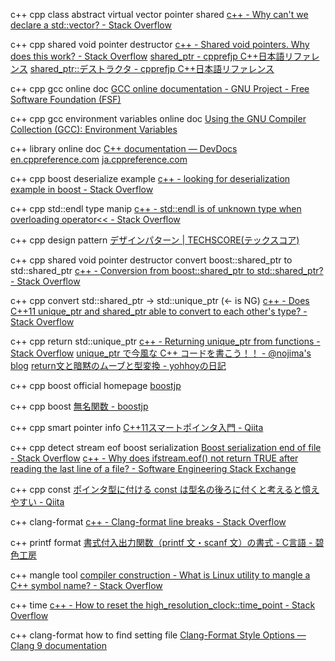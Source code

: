 c++ cpp class abstract virtual vector pointer shared
[c\+\+ \- Why can't we declare a std::vector<AbstractClass>? \- Stack Overflow]( https://stackoverflow.com/questions/2160920/why-cant-we-declare-a-stdvectorabstractclass )

c++ cpp shared void pointer destructor
[c\+\+ \- Shared void pointers\. Why does this work? \- Stack Overflow]( https://stackoverflow.com/questions/4807286/shared-void-pointers-why-does-this-work )
[shared\_ptr \- cpprefjp C\+\+日本語リファレンス]( https://cpprefjp.github.io/reference/memory/shared_ptr.html )
[shared\_ptr::デストラクタ \- cpprefjp C\+\+日本語リファレンス]( https://cpprefjp.github.io/reference/memory/shared_ptr/op_destructor.html )

c++ cpp gcc online doc
[GCC online documentation \- GNU Project \- Free Software Foundation \(FSF\)]( https://gcc.gnu.org/onlinedocs/ )

c++ cpp gcc environment variables online doc
[Using the GNU Compiler Collection \(GCC\): Environment Variables]( https://gcc.gnu.org/onlinedocs/gcc-5.5.0/gcc/Environment-Variables.html#Environment-Variables )

c++ library online doc
[C\+\+ documentation — DevDocs]( http://devdocs.io/cpp/ )
[en\.cppreference\.com]( https://en.cppreference.com/w/ )
[ja\.cppreference\.com]( https://ja.cppreference.com/w/ )

c++ cpp boost deserialize example
[c\+\+ \- looking for deserialization example in boost \- Stack Overflow]( https://stackoverflow.com/questions/23022881/looking-for-deserialization-example-in-boost )

c++ cpp std::endl type manip
[c\+\+ \- std::endl is of unknown type when overloading operator<< \- Stack Overflow]( https://stackoverflow.com/questions/1134388/stdendl-is-of-unknown-type-when-overloading-operator )

c++ cpp design pattern
[デザインパターン \| TECHSCORE\(テックスコア\)]( http://www.techscore.com/tech/DesignPattern/index.html/ )

c++ cpp shared void pointer destructor convert boost::shared_ptr to std::shared_ptr
[c\+\+ \- Conversion from boost::shared\_ptr to std::shared\_ptr? \- Stack Overflow]( https://stackoverflow.com/questions/6326757/conversion-from-boostshared-ptr-to-stdshared-ptr )

c++ cpp convert std::shared_ptr -> std::unique_ptr (<- is NG)
[c\+\+ \- Does C\+\+11 unique\_ptr and shared\_ptr able to convert to each other's type? \- Stack Overflow]( https://stackoverflow.com/questions/37884728/does-c11-unique-ptr-and-shared-ptr-able-to-convert-to-each-others-type )

c++ cpp return std::unique_ptr
[c\+\+ \- Returning unique\_ptr from functions \- Stack Overflow]( https://stackoverflow.com/questions/4316727/returning-unique-ptr-from-functions )
[unique\_ptr で今風な C\+\+ コードを書こう！！ \- @nojima's blog]( https://nojima.hatenablog.com/entry/2014/12/10/014131 )
[return文と暗黙のムーブと型変換 \- yohhoyの日記]( http://d.hatena.ne.jp/yohhoy/20161016/p1 )

c++ cpp boost official homepage
[boostjp]( https://boostjp.github.io/ )

c++ cpp boost
[無名関数 \- boostjp]( https://boostjp.github.io/tips/lambda.html )

c++ cpp smart pointer info
[C\+\+11スマートポインタ入門 \- Qiita]( https://qiita.com/hmito/items/db3b14917120b285112f )

c++ cpp detect stream eof boost serialization
[Boost serialization end of file \- Stack Overflow]( https://stackoverflow.com/questions/6665742/boost-serialization-end-of-file )
[c\+\+ \- Why does ifstream\.eof\(\) not return TRUE after reading the last line of a file? \- Software Engineering Stack Exchange]( https://softwareengineering.stackexchange.com/questions/318081/why-does-ifstream-eof-not-return-true-after-reading-the-last-line-of-a-file )

c++ cpp const
[ポインタ型に付ける const は型名の後ろに付くと考えると憶えやすい \- Qiita]( https://qiita.com/yuki12/items/06c85af2735ddefd5666 )

c++ clang-format
[c\+\+ \- Clang\-format line breaks \- Stack Overflow]( https://stackoverflow.com/questions/33656800/clang-format-line-breaks )

c++ printf format
[書式付入出力関数（printf 文・scanf 文）の書式 \- C言語 \- 碧色工房]( https://www.mm2d.net/main/legacy/c/c-01.html )

c++ mangle tool
[compiler construction \- What is Linux utility to mangle a C\+\+ symbol name? \- Stack Overflow]( https://stackoverflow.com/questions/11335624/what-is-linux-utility-to-mangle-a-c-symbol-name )

c++ time
[c\+\+ \- How to reset the high\_resolution\_clock::time\_point \- Stack Overflow]( https://stackoverflow.com/questions/35148465/how-to-reset-the-high-resolution-clocktime-point?lq=1 )

c++ clang-format how to find setting file
[Clang\-Format Style Options — Clang 9 documentation]( https://clang.llvm.org/docs/ClangFormatStyleOptions.html#configuring-style-with-clang-format )
